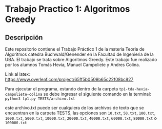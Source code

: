 # Trabajo Practico 1: Algoritmos Greedy

## Descripción
Este repositorio contiene el Trabajo Práctico 1 de la materia Teoria de Algoritmos catedra Buchwald/Genender en la Facultad de Ingenieria de la UBA. El trabajo se trata sobre Algoritmos Greedy.
Este trabajo fue realizado por los alumnos Tomás Hevia, Manuel Campoliete y Andres Colina.

Link al latex: https://www.overleaf.com/project/65ff5b0509b65c22f08bc827

Para ejecutar el programa, estando dentro de la carpeta `tp1-tda-hevia-campoliete-colina` se debe ingresar el siguiente comando en la terminal:
`python3 tp1.py TESTS/archivo.txt`

este archivo.txt puede ser cualquiera de los archivos de texto que se encuentran en la carpeta TESTS, las opciones son `10.txt`, `50.txt`, `100.txt`, `1000.txt`, `5000.txt`, `10000.txt`, `20000.txt`, `40000.txt`, `60000.txt`, `80000.txt` o `100000.txt`


